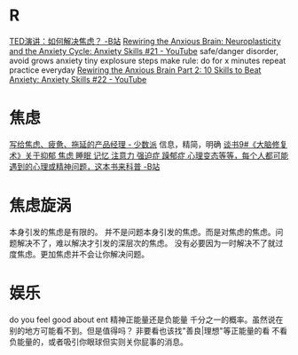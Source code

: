 # R
[TED演讲：如何解决焦虑？ -B站](https://www.bilibili.com/video/BV15b411L7M4/)
[Rewiring the Anxious Brain: Neuroplasticity and the Anxiety Cycle: Anxiety Skills #21 - YouTube](https://www.youtube.com/watch?v=zTuX_ShUrw0)
	safe/danger disorder, avoid grows anxiety
	tiny explosure steps
	make rule: do for x minutes
	repeat practice everyday
[Rewiring the Anxious Brain Part 2: 10 Skills to Beat Anxiety: Anxiety Skills #22 - YouTube](https://www.youtube.com/watch?v=Fb-clvcX7fI)
# 焦虑
[写给焦虑、疲惫、拖延的产品经理 - 少数派](https://sspai.com/post/65705)
	信息，精简，明确
[谈书9#《大脑修复术》关于抑郁 焦虑 睡眠 记忆 注意力 强迫症 躁郁症 心理变态等等，每个人都可能遇到的心理或精神问题，这本书来科普 -B站](https://www.bilibili.com/video/BV1U5411x7bq)
# 焦虑旋涡
本身引发的焦虑是有限的。
并不是问题本身引发的焦虑。而是对焦虑的焦虑。问题解决不了，难以解决才引发的深层次的焦虑。
没有必要因为一时解决不了就过度焦虑。更加焦虑并不会让你解决问题。
# 娱乐
do you feel good about ent
精神正能量还是负能量
千分之一的概率。虽然说在别的地方可能看不到。但是值得吗？
非要看也该找"善良|理想"等正能量的看
不看负能量的，或者吸引你眼球但实则关你屁事的消息。